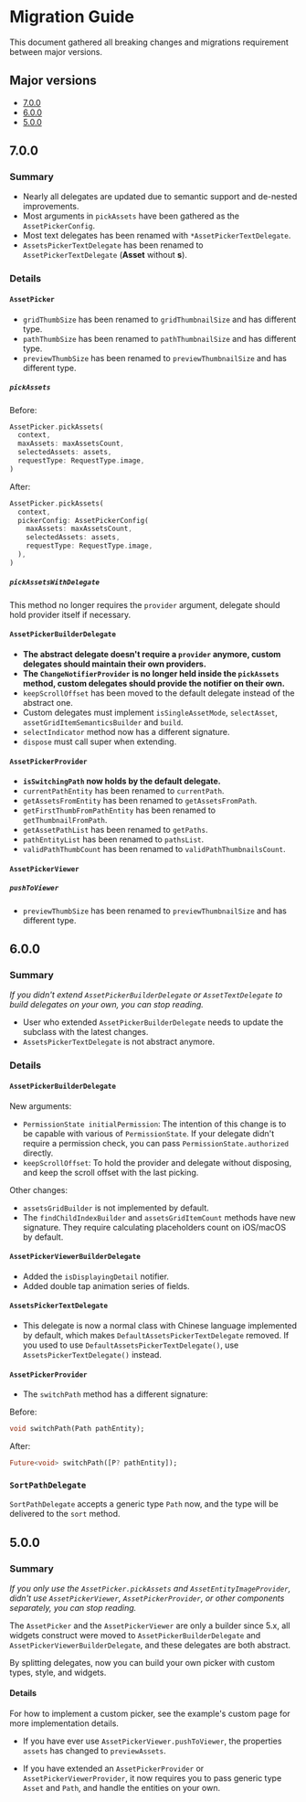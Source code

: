 <!-- Copyright 2019 The FlutterCandies author. All rights reserved.
Use of this source code is governed by an Apache license
that can be found in the LICENSE file. -->

# Migration Guide

This document gathered all breaking changes and migrations requirement between major versions.

## Major versions

- [7.0.0](#7.0.0)
- [6.0.0](#6.0.0)
- [5.0.0](#5.0.0)

## 7.0.0

### Summary

- Nearly all delegates are updated due to semantic support and de-nested improvements.
- Most arguments in `pickAssets` have been gathered as the `AssetPickerConfig`.
- Most text delegates has been renamed with `*AssetPickerTextDelegate`.
- `AssetsPickerTextDelegate` has been renamed to `AssetPickerTextDelegate` (**Asset** without **s**).

### Details

#### `AssetPicker`

- `gridThumbSize` has been renamed to `gridThumbnailSize` and has different type.
- `pathThumbSize` has been renamed to `pathThumbnailSize` and has different type.
- `previewThumbSize` has been renamed to `previewThumbnailSize` and has different type.

##### `pickAssets`

Before:

```dart
AssetPicker.pickAssets(
  context,
  maxAssets: maxAssetsCount,
  selectedAssets: assets,
  requestType: RequestType.image,
)
```

After:

```dart
AssetPicker.pickAssets(
  context,
  pickerConfig: AssetPickerConfig(
    maxAssets: maxAssetsCount,
    selectedAssets: assets,
    requestType: RequestType.image,
  ),
)
```

##### `pickAssetsWithDelegate`

This method no longer requires the `provider` argument, delegate should hold provider itself if necessary.

#### `AssetPickerBuilderDelegate`

- **The abstract delegate doesn't require a `provider` anymore, custom delegates should maintain their own providers.**
- **The `ChangeNotifierProvider` is no longer held inside the `pickAssets` method,
  custom delegates should provide the notifier on their own.**
- `keepScrollOffset` has been moved to the default delegate instead of the abstract one.
- Custom delegates must implement `isSingleAssetMode`, `selectAsset`, `assetGridItemSemanticsBuilder` and `build`.
- `selectIndicator` method now has a different signature.
- `dispose` must call super when extending.

#### `AssetPickerProvider`

- **`isSwitchingPath` now holds by the default delegate.**
- `currentPathEntity` has been renamed to `currentPath`.
- `getAssetsFromEntity` has been renamed to `getAssetsFromPath`.
- `getFirstThumbFromPathEntity` has been renamed to `getThumbnailFromPath`.
- `getAssetPathList` has been renamed to `getPaths`.
- `pathEntityList` has been renamed to `pathsList`.
- `validPathThumbCount` has been renamed to `validPathThumbnailsCount`.

#### `AssetPickerViewer`

##### `pushToViewer`

- `previewThumbSize` has been renamed to `previewThumbnailSize` and has different type.

## 6.0.0

### Summary

_If you didn't extend `AssetPickerBuilderDelegate` or `AssetTextDelegate` to build delegates on your own,
you can stop reading._

- User who extended `AssetPickerBuilderDelegate` needs to update the subclass with the latest changes.
- `AssetsPickerTextDelegate` is not abstract anymore.

### Details

#### `AssetPickerBuilderDelegate`

New arguments:

- `PermissionState initialPermission`: The intention of this change is to be capable with various of `PermissionState`.
  If your delegate didn't require a permission check, you can pass `PermissionState.authorized` directly.
- `keepScrollOffset`: To hold the provider and delegate without disposing,
  and keep the scroll offset with the last picking.

Other changes:

- `assetsGridBuilder` is not implemented by default.
- The `findChildIndexBuilder` and `assetsGridItemCount` methods have new signature.
  They require calculating placeholders count on iOS/macOS by default.

#### `AssetPickerViewerBuilderDelegate`

- Added the `isDisplayingDetail` notifier.
- Added double tap animation series of fields.

#### `AssetsPickerTextDelegate`

- This delegate is now a normal class with Chinese language implemented by default,
  which makes `DefaultAssetsPickerTextDelegate` removed. If you used to use `DefaultAssetsPickerTextDelegate()`,
  use `AssetsPickerTextDelegate()` instead.

#### `AssetPickerProvider`

- The `switchPath` method has a different signature:

Before:

```dart
void switchPath(Path pathEntity);
```

After:

```dart
Future<void> switchPath([P? pathEntity]);
```

### `SortPathDelegate`

`SortPathDelegate` accepts a generic type `Path` now, and the type will be delivered to the `sort` method.

## 5.0.0

### Summary

_If you only use the `AssetPicker.pickAssets` and `AssetEntityImageProvider`, didn't use `AssetPickerViewer`,
`AssetPickerProvider`, or other components separately, you can stop reading._

The `AssetPicker` and the `AssetPickerViewer` are only a builder since 5.x, all widgets construct were moved
to `AssetPickerBuilderDelegate` and `AssetPickerViewerBuilderDelegate`, and these delegates are both abstract.

By splitting delegates, now you can build your own picker with custom types, style, and widgets.

#### Details

For how to implement a custom picker, see the example's custom page for more implementation details.

- If you have ever use `AssetPickerViewer.pushToViewer`, the properties `assets` has changed to
  `previewAssets`.

- If you have extended an `AssetPickerProvider` or `AssetPickerViewerProvider`, it now requires you to pass generic
  type `Asset` and `Path`, and handle the entities on your own.
